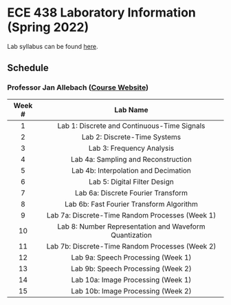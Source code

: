# ECE 438 Laboratory Information (Spring 2022)

Lab syllabus can be found [here](Spring%202022%20Lab%20Syllabus.pdf).

## Schedule

### Professor Jan Allebach ([Course Website](https://engineering.purdue.edu/~ece438/))

| Week # | Lab Name |
|:------:|:---:|
|1| Lab 1: Discrete and Continuous-Time Signals             |
|2| Lab 2: Discrete-Time Systems                            |
|3| Lab 3: Frequency Analysis                               |
|4| Lab 4a: Sampling and Reconstruction                     |
|5| Lab 4b: Interpolation and Decimation                    |
|6| Lab 5: Digital Filter Design                            |
|7| Lab 6a: Discrete Fourier Transform                      |
|8| Lab 6b: Fast Fourier Transform Algorithm                |
|9| Lab 7a: Discrete-Time Random Processes (Week 1)         |
|10| Lab 8: Number Representation and Waveform Quantization |
|11| Lab 7b: Discrete-Time Random Processes (Week 2)        |
|12| Lab 9a: Speech Processing (Week 1)                     |
|13| Lab 9b: Speech Processing (Week 2)                     |
|14| Lab 10a: Image Processing (Week 1)                     |
|15| Lab 10b: Image Processing (Week 2)                     |
